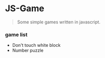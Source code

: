 # JS-Game

> Some simple games written in javascript.

### game list
- Don't touch white block
- Number puzzle

